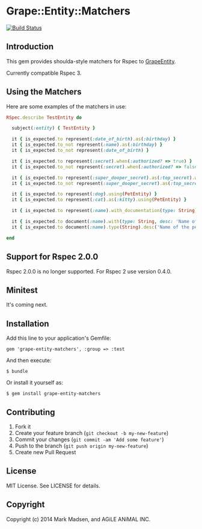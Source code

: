 # Grape::Entity::Matchers

[![Build Status](https://travis-ci.org/agileanimal/grape-entity-matchers.svg?branch=master)](https://travis-ci.org/agileanimal/grape-entity-matchers)

## Introduction

This gem provides shoulda-style matchers for Rspec to [GrapeEntity](https://github.com/agileanimal/grape-entity).

Currently compatible Rspec 3.

## Using the Matchers

Here are some examples of the matchers in use:

```ruby
RSpec.describe TestEntity do

  subject(:entity) { TestEntity }

  it { is_expected.to represent(:date_of_birth).as(:birthday) }
  it { is_expected.to_not represent(:name).as(:birthday) }
  it { is_expected.to_not represent(:date_of_birth) }

  it { is_expected.to represent(:secret).when(:authorized? => true) }
  it { is_expected.to_not represent(:secret).when(:authorized? => false) }

  it { is_expected.to represent(:super_dooper_secret).as(:top_secret).when(:authorized? => true) }
  it { is_expected.to_not represent(:super_dooper_secret).as(:top_secret).when(:authorized? => false) }

  it { is_expected.to represent(:dog).using(PetEntity) }
  it { is_expected.to represent(:cat).as(:kitty).using(PetEntity) }

  it { is_expected.to represent(:name).with_documentation(type: String) }

  it { is_expected.to document(:name).with(type: String, desc: 'Name of the person') }
  it { is_expected.to document(:name).type(String).desc('Name of the person') }

end
```

## Support for Rspec 2.0.0

Rspec 2.0.0 is no longer supported. For Rspec 2 use version 0.4.0.

## Minitest

It's coming next.

## Installation

Add this line to your application's Gemfile:

    gem 'grape-entity-matchers', :group => :test

And then execute:

    $ bundle

Or install it yourself as:

    $ gem install grape-entity-matchers

## Contributing

1. Fork it
2. Create your feature branch (`git checkout -b my-new-feature`)
3. Commit your changes (`git commit -am 'Add some feature'`)
4. Push to the branch (`git push origin my-new-feature`)
5. Create new Pull Request

## License

MIT License. See LICENSE for details.

## Copyright

Copyright (c) 2014 Mark Madsen, and AGiLE ANiMAL INC.
